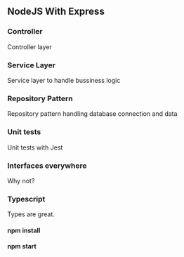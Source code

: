 ## NodeJS With Express
### Controller
  Controller layer
  
### Service Layer
  Service layer to handle bussiness logic
  
### Repository Pattern
  Repository pattern handling database connection and data
  
### Unit tests
  Unit tests with Jest
  
### Interfaces everywhere
  Why not? 
  
### Typescript
  Types are great.
  

#### npm install
#### npm start
